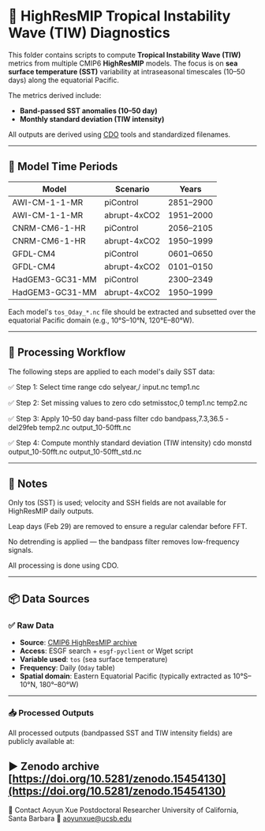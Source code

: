 
# 🌊 HighResMIP Tropical Instability Wave (TIW) Diagnostics

This folder contains scripts to compute **Tropical Instability Wave (TIW)** metrics from multiple CMIP6 **HighResMIP** models. The focus is on **sea surface temperature (SST)** variability at intraseasonal timescales (10–50 days) along the equatorial Pacific.

The metrics derived include:
- **Band-passed SST anomalies (10–50 day)**
- **Monthly standard deviation (TIW intensity)**

All outputs are derived using [CDO](https://code.mpimet.mpg.de/projects/cdo) tools and standardized filenames.

---

## 📅 Model Time Periods

| Model              | Scenario       | Years        |
|--------------------|----------------|--------------|
| AWI-CM-1-1-MR      | piControl      | 2851–2900    |
| AWI-CM-1-1-MR      | abrupt-4xCO2   | 1951–2000    |
| CNRM-CM6-1-HR      | piControl      | 2056–2105    |
| CNRM-CM6-1-HR      | abrupt-4xCO2   | 1950–1999    |
| GFDL-CM4           | piControl      | 0601–0650    |
| GFDL-CM4           | abrupt-4xCO2   | 0101–0150    |
| HadGEM3-GC31-MM    | piControl      | 2300–2349    |
| HadGEM3-GC31-MM    | abrupt-4xCO2   | 1950–1999    |

Each model's `tos_Oday_*.nc` file should be extracted and subsetted over the equatorial Pacific domain (e.g., 10°S–10°N, 120°E–80°W).

---

## 🔁 Processing Workflow

The following steps are applied to each model's daily SST data: 

✅ Step 1: Select time range
cdo selyear,<start>/<end> input.nc temp1.nc

✅ Step 2: Set missing values to zero
cdo setmisstoc,0 temp1.nc temp2.nc

✅ Step 3: Apply 10–50 day band-pass filter
cdo bandpass,7.3,36.5 -del29feb temp2.nc output_10-50fft.nc

✅ Step 4: Compute monthly standard deviation (TIW intensity)
cdo monstd output_10-50fft.nc output_10-50fft_std.nc

---

## 📌 Notes
Only tos (SST) is used; velocity and SSH fields are not available for HighResMIP daily outputs.

Leap days (Feb 29) are removed to ensure a regular calendar before FFT.

No detrending is applied — the bandpass filter removes low-frequency signals.

All processing is done using CDO.

---

## 📦 Data Sources

### ✅ Raw Data

- **Source**: [CMIP6 HighResMIP archive](https://esgf-node.llnl.gov/projects/cmip6/)
- **Access**: ESGF search + `esgf-pyclient` or Wget script
- **Variable used**: `tos` (sea surface temperature)
- **Frequency**: Daily (`Oday` table)
- **Spatial domain**: Eastern Equatorial Pacific (typically extracted as 10°S–10°N, 180°–80°W)
---
### 📥 Processed Outputs

All processed outputs (bandpassed SST and TIW intensity fields) are publicly available at:

▶ **Zenodo archive**  
[https://doi.org/10.5281/zenodo.15454130](https://doi.org/10.5281/zenodo.15454130)
---
👤 Contact
Aoyun Xue
Postdoctoral Researcher
University of California, Santa Barbara
📧 aoyunxue@ucsb.edu
